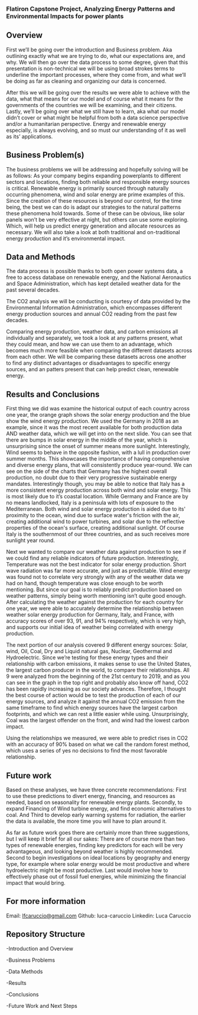 

### Flatiron Capstone Project, Analyzing  Energy Patterns and Environmental Impacts for power plants


## Overview

First we’ll be going over the introduction and Business problem. Aka outlining exactly what we are trying to do, what our expectations are, and why. We will then go over the data process to some degree, given that this presentation is non-technical we will be using broad strokes terms to underline the important processes, where they come from, and what we’ll be doing as far as cleaning and organizing our data is concerned.

After this we will be going over the results we were able to achieve with the data, what that means for our model and of course what it means for the governments of the countries we will be examining, and their citizens. Lastly, we’ll be going over what we still have to learn, aka what our model didn’t cover or what might be helpful from both a data science perspective and/or a humanitarian perspective. Energy and renewable energy especially, is always evolving, and so must our understanding of it as well as its’ applications.


## Business Problem(s)

The business problems we will be addressing and hopefully solving will be as follows: As your company begins expanding powerplants to different sectors and locations, finding both reliable and responsible energy sources is critical. Renewable energy is primarily sourced through naturally occurring phenomena, wind and solar energy are prime examples of this. Since the creation of these resources is beyond our control, for the time being, the best we can do is adapt our strategies to the natural patterns these phenomena hold towards. Some of these can be obvious, like solar panels won’t be very effective at night, but others can use some exploring. Which, will help us predict energy generation and allocate resources as necessary. We will also take a look at both traditional and on-traditional energy production and it’s environmental impact.

## Data and Methods

The data process is possible thanks to both open power systems data, a free to access database on renewable energy, and the National Aeronautics and Space Administration, which has kept detailed weather data for the past several decades.

The CO2 analysis we will be conducting is courtesy of data provided by the Environmental Information Administration, which encompasses different energy production sources and annual CO2 reading from the past few decades.

Comparing energy production, weather data, and carbon emissions all individually and separately, we took a look at any patterns present, what they could mean, and how we can use them to an advantage, which becomes much more feasible when comparing the different datasets across from each other. We will be comparing these datasets across one another to find any distinct advantages or disadvantages to specific energy sources, and an patters present that can help predict clean, renewable energy.



## Results and Conclusions

First thing we did was examine the historical output of each country across one year, the orange graph shows the solar energy production and the blue show the wind energy production. We used the Germany in 2018 as an example, since it was the most recent available for both production data AND weather data, which we will get into on the next slide. You can see that there are bumps in solar energy in the middle of the year, which is unsurprising since the onset of summer means more sunlight. Interestingly, Wind seems to behave in the opposite fashion, with a lull in production over summer months. This showcases the importance of having comprehensive and diverse energy plans, that will consistently produce year-round. We can see on the side of the charts that Germany has the highest overall production, no doubt due to their very progressive sustainable energy mandates. Interestingly though, you may be able to notice that Italy has a more consistent energy production across both wind and solar energy. This is most likely due to it’s coastal location. While Germany and France are by no means landlocked, Italy is a peninsula with lots of exposure to the Mediterranean. 
Both wind and solar energy production is aided due to its' proximity to the ocean, wind due to surface water's friction with the air, creating additional wind to power turbines, and solar due to the reflective properties of the ocean's surface, creating additional sunlight. Of course Italy is the southernmost of our three countries, and as such receives more sunlight year round.

Next we wanted to compare our weather data against production to see if we could find any reliable indicators of future production. Interestingly, Temperature was not the best indicator for solar energy production. Short wave radiation was far more accurate, and just as predictable. Wind energy was found not to correlate very strongly with any of the weather data we had on hand, though temperature was close enough to be worth mentioning. But since our goal is to reliably predict production based on weather patterns, simply being worth mentioning isn’t quite good enough.
After calculating the weather against the production for each country for one year, we were able to accurately determine the relationship between weather solar energy production for Germany, Italy, and France, with accuracy scores of over 93, 91, and 94% respectively, which is very high, and supports our initial idea of weather being correlated with energy production.

The next portion of our analysis covered 9 different energy sources: Solar, wind, Oil, Coal, Dry and Liquid natural gas, Nuclear, Geothermal and Hydroelectric. Since we’re testing for these energy types and their relationship with carbon emissions, it makes sense to use the United States, the largest carbon producer in the world, to compare their relationships.
All 9 were analyzed from the beginning of the 21st century to 2019, and as you can see in the graph in the top right and probably also know off hand, CO2 has been rapidly increasing as our society advances.
Therefore, I thought the best course of action would be to test the production of each of our energy sources, and analyze it against the annual CO2 emission from the same timeframe to find which energy sources have the largest carbon footprints, and which we can rest a little easier while using. Unsurprisingly, Coal was the largest offender on the front, and wind had the lowest carbon impact.

Using the relationships we measured, we were able to predict rises in CO2 with an accuracy of 90% based on what we call the random forest method, which uses a series of yes no decisions to find the most favorable relationship.



## Future work

Based on these analyses, we have three concrete recommendations: First to use these predictions to divert energy, financing, and resources as needed, based on seasonality for renewable energy plants. Secondly, to expand Financing of Wind turbine energy, and find economic alternatives to coal. And Third to develop early warning systems for radiation, the earlier the data is available, the more time you will have to plan around it.

As far as future work goes there are certainly more than three suggestions, but I will keep it brief for all our sakes: There are of course more than two types of renewable energies, finding key predictors for each will be very advantageous, and looking beyond weather is highly recommended. Second to begin investigations on ideal locations by geography and energy type, for example where solar energy would be most productive and where hydroelectric might be most productive. Last would involve how to effectively phase out of fossil fuel energies, while minimizing the financial impact that would bring.


## For more information

Email: lfcaruccio@gmail.com
Github: luca-caruccio
Linkedin: Luca Caruccio

## Repository Structure

-Introduction and Overview

-Business Problems

-Data Methods

-Results

-Conclusions

-Future Work and Next Steps
